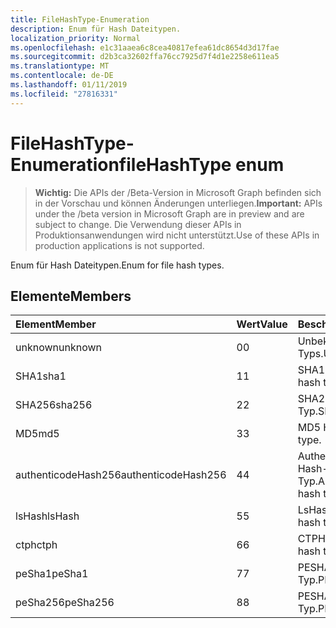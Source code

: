 ```yaml
---
title: FileHashType-Enumeration
description: Enum für Hash Dateitypen.
localization_priority: Normal
ms.openlocfilehash: e1c31aaea6c8cea40817efea61dc8654d3d17fae
ms.sourcegitcommit: d2b3ca32602ffa76cc7925d7f4d1e2258e611ea5
ms.translationtype: MT
ms.contentlocale: de-DE
ms.lasthandoff: 01/11/2019
ms.locfileid: "27816331"
---
```

# <a name="filehashtype-enum"></a><span data-ttu-id="87307-103">FileHashType-Enumeration</span><span class="sxs-lookup"><span data-stu-id="87307-103">fileHashType enum</span></span>

> <span data-ttu-id="87307-104">**Wichtig:** Die APIs der /Beta-Version in Microsoft Graph befinden sich in der Vorschau und können Änderungen unterliegen.</span><span class="sxs-lookup"><span data-stu-id="87307-104">**Important:** APIs under the /beta version in Microsoft Graph are in preview and are subject to change.</span></span> <span data-ttu-id="87307-105">Die Verwendung dieser APIs in Produktionsanwendungen wird nicht unterstützt.</span><span class="sxs-lookup"><span data-stu-id="87307-105">Use of these APIs in production applications is not supported.</span></span>

<span data-ttu-id="87307-106">Enum für Hash Dateitypen.</span><span class="sxs-lookup"><span data-stu-id="87307-106">Enum for file hash types.</span></span>

## <a name="members"></a><span data-ttu-id="87307-107">Elemente</span><span class="sxs-lookup"><span data-stu-id="87307-107">Members</span></span>

|<span data-ttu-id="87307-108">Element</span><span class="sxs-lookup"><span data-stu-id="87307-108">Member</span></span>|<span data-ttu-id="87307-109">Wert</span><span class="sxs-lookup"><span data-stu-id="87307-109">Value</span></span>|<span data-ttu-id="87307-110">Beschreibung</span><span class="sxs-lookup"><span data-stu-id="87307-110">Description</span></span>|
|:---|:---|:---|
|<span data-ttu-id="87307-111">unknown</span><span class="sxs-lookup"><span data-stu-id="87307-111">unknown</span></span>|<span data-ttu-id="87307-112">0</span><span class="sxs-lookup"><span data-stu-id="87307-112">0</span></span>|<span data-ttu-id="87307-113">Unbekannten Typs.</span><span class="sxs-lookup"><span data-stu-id="87307-113">Unknown type.</span></span>|
|<span data-ttu-id="87307-114">SHA1</span><span class="sxs-lookup"><span data-stu-id="87307-114">sha1</span></span>|<span data-ttu-id="87307-115">1</span><span class="sxs-lookup"><span data-stu-id="87307-115">1</span></span>|<span data-ttu-id="87307-116">SHA1 Hash-Typ.</span><span class="sxs-lookup"><span data-stu-id="87307-116">SHA1 hash type.</span></span>|
|<span data-ttu-id="87307-117">SHA256</span><span class="sxs-lookup"><span data-stu-id="87307-117">sha256</span></span>|<span data-ttu-id="87307-118">2</span><span class="sxs-lookup"><span data-stu-id="87307-118">2</span></span>| <span data-ttu-id="87307-119">SHA256-Hash-Typ.</span><span class="sxs-lookup"><span data-stu-id="87307-119">SHA256 hash type.</span></span>|
|<span data-ttu-id="87307-120">MD5</span><span class="sxs-lookup"><span data-stu-id="87307-120">md5</span></span>|<span data-ttu-id="87307-121">3</span><span class="sxs-lookup"><span data-stu-id="87307-121">3</span></span>| <span data-ttu-id="87307-122">MD5 Hash-Typ.</span><span class="sxs-lookup"><span data-stu-id="87307-122">MD5 hash type.</span></span>|
|<span data-ttu-id="87307-123">authenticodeHash256</span><span class="sxs-lookup"><span data-stu-id="87307-123">authenticodeHash256</span></span>|<span data-ttu-id="87307-124">4</span><span class="sxs-lookup"><span data-stu-id="87307-124">4</span></span>| <span data-ttu-id="87307-125">AuthenticodeHash256 Hash-Typ.</span><span class="sxs-lookup"><span data-stu-id="87307-125">AuthenticodeHash256 hash type.</span></span>|
|<span data-ttu-id="87307-126">lsHash</span><span class="sxs-lookup"><span data-stu-id="87307-126">lsHash</span></span>|<span data-ttu-id="87307-127">5</span><span class="sxs-lookup"><span data-stu-id="87307-127">5</span></span>| <span data-ttu-id="87307-128">LsHash Hash-Typ.</span><span class="sxs-lookup"><span data-stu-id="87307-128">LsHash hash type.</span></span>|
|<span data-ttu-id="87307-129">ctph</span><span class="sxs-lookup"><span data-stu-id="87307-129">ctph</span></span>|<span data-ttu-id="87307-130">6</span><span class="sxs-lookup"><span data-stu-id="87307-130">6</span></span>| <span data-ttu-id="87307-131">CTPH Hash-Typ.</span><span class="sxs-lookup"><span data-stu-id="87307-131">CTPH hash type.</span></span>|
|<span data-ttu-id="87307-132">peSha1</span><span class="sxs-lookup"><span data-stu-id="87307-132">peSha1</span></span>|<span data-ttu-id="87307-133">7</span><span class="sxs-lookup"><span data-stu-id="87307-133">7</span></span>| <span data-ttu-id="87307-134">PESHA1 Hash-Typ.</span><span class="sxs-lookup"><span data-stu-id="87307-134">PESHA1 hash type.</span></span>|
|<span data-ttu-id="87307-135">peSha256</span><span class="sxs-lookup"><span data-stu-id="87307-135">peSha256</span></span>|<span data-ttu-id="87307-136">8</span><span class="sxs-lookup"><span data-stu-id="87307-136">8</span></span>| <span data-ttu-id="87307-137">PESHA256 Hash-Typ.</span><span class="sxs-lookup"><span data-stu-id="87307-137">PESHA256 hash type.</span></span>|
